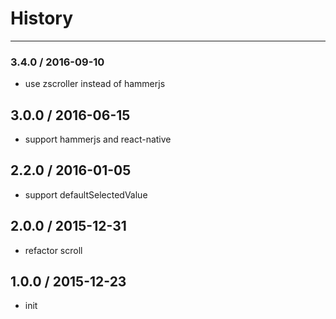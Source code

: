 # History
----

### 3.4.0 / 2016-09-10

- use zscroller instead of hammerjs

## 3.0.0 / 2016-06-15

- support hammerjs and react-native

## 2.2.0 / 2016-01-05

- support defaultSelectedValue

## 2.0.0 / 2015-12-31

- refactor scroll

## 1.0.0 / 2015-12-23

- init